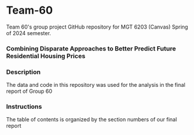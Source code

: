 # Team-60
 Team 60's group project GitHub repository for MGT 6203 (Canvas) Spring of 2024 semester.

### Combining Disparate Approaches to Better Predict Future Residential Housing Prices

### Description
The data and code in this repository was used for the analysis in the final report of Group 60

### Instructions
The table of contents is organized by the section numbers of our final report
